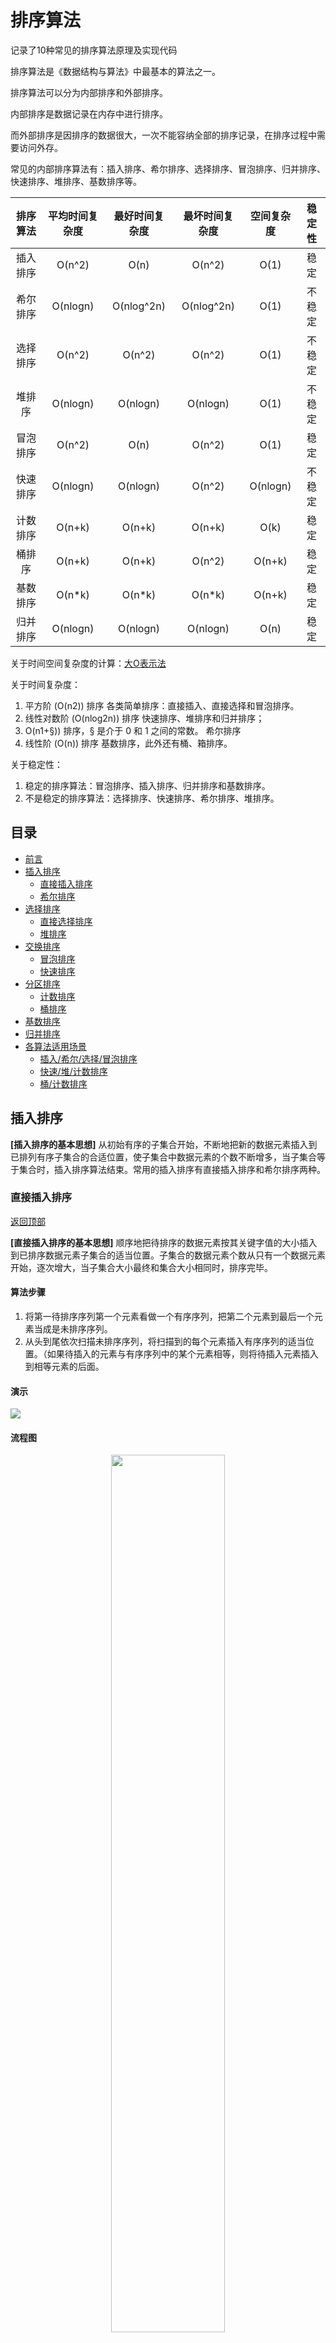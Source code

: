 # 排序算法

记录了10种常见的排序算法原理及实现代码

排序算法是《数据结构与算法》中最基本的算法之一。

排序算法可以分为内部排序和外部排序。

内部排序是数据记录在内存中进行排序。

而外部排序是因排序的数据很大，一次不能容纳全部的排序记录，在排序过程中需要访问外存。

常见的内部排序算法有：插入排序、希尔排序、选择排序、冒泡排序、归并排序、快速排序、堆排序、基数排序等。


| 排序算法 | 平均时间复杂度 | 最好时间复杂度 | 最坏时间复杂度 | 空间复杂度 | 稳定性 |
| :-----: | :---------: | :----------: | :--: | :--: | :--: |
| 插入排序 |    O(n^2)    |    O(n)     | O(n^2)   | O(1)   | 稳定   |
| 希尔排序 |   O(nlogn)   |  O(nlog^2n)   | O(nlog^2n)   | O(1)   | 不稳定   |
| 选择排序 |    O(n^2)    |   O(n^2)   | O(n^2)   | O(1)   | 不稳定   |
|  堆排序  |   O(nlogn)   |   O(nlogn)   | O(nlogn)   | O(1)   | 不稳定   |
| 冒泡排序 |    O(n^2)    |   O(n)   | O(n^2)   | O(1)   | 稳定   |
| 快速排序 |   O(nlogn)   |   O(nlogn)   | O(n^2)   | O(nlogn)   | 不稳定   |
| 计数排序 |    O(n+k)    |   O(n+k)   | O(n+k)   | O(k)   | 稳定   |
|  桶排序  |    O(n+k)    |   O(n+k)   | O(n^2)   | O(n+k)   | 稳定   |
| 基数排序 |    O(n*k)    |   O(n*k)   | O(n*k)   | O(n+k)   | 稳定   |
| 归并排序 |   O(nlogn)   |   O(nlogn)   | O(nlogn)   | O(n)   | 稳定   |

关于时间空间复杂度的计算：[大O表示法](https://github.com/CANYOUFINDIT/data_structure/blob/master/%E5%A4%A7O%E8%A1%A8%E7%A4%BA%E6%B3%95.md)

关于时间复杂度：
1. 平方阶 (O(n2)) 排序 各类简单排序：直接插入、直接选择和冒泡排序。
2. 线性对数阶 (O(nlog2n)) 排序 快速排序、堆排序和归并排序；
3. O(n1+§)) 排序，§ 是介于 0 和 1 之间的常数。 希尔排序
4. 线性阶 (O(n)) 排序 基数排序，此外还有桶、箱排序。

关于稳定性：
1. 稳定的排序算法：冒泡排序、插入排序、归并排序和基数排序。
2. 不是稳定的排序算法：选择排序、快速排序、希尔排序、堆排序。

## 目录

* [前言](#排序算法)
* [插入排序](#插入排序)
  * [直接插入排序](#直接插入排序)
  * [希尔排序](#希尔排序)
* [选择排序](#选择排序)
  * [直接选择排序](#直接选择排序)
  * [堆排序](#堆排序)
* [交换排序](#交换排序)
  * [冒泡排序](#冒泡排序)
  * [快速排序](#快速排序)
* [分区排序](#分区排序)
  * [计数排序](#计数排序)
  * [桶排序](#桶排序)
* [基数排序](#基数排序)
* [归并排序](#归并排序)
* [各算法适用场景](#各算法适用场景)
  * [插入/希尔/选择/冒泡排序](#插入希尔选择冒泡排序)
  * [快速/堆/计数排序](#快速堆计数排序)
  * [桶/计数排序](#桶计数排序)
## 插入排序

**[插入排序的基本思想]** 从初始有序的子集合开始，不断地把新的数据元素插入到已排列有序子集合的合适位置，使子集合中数据元素的个数不断增多，当子集合等于集合时，插入排序算法结束。常用的插入排序有直接插入排序和希尔排序两种。

### 直接插入排序

[返回顶部](#目录)

**[直接插入排序的基本思想]** 顺序地把待排序的数据元素按其关键字值的大小插入到已排序数据元素子集合的适当位置。子集合的数据元素个数从只有一个数据元素开始，逐次增大，当子集合大小最终和集合大小相同时，排序完毕。

#### 算法步骤

1. 将第一待排序序列第一个元素看做一个有序序列，把第二个元素到最后一个元素当成是未排序序列。
2. 从头到尾依次扫描未排序序列，将扫描到的每个元素插入有序序列的适当位置。（如果待插入的元素与有序序列中的某个元素相等，则将待插入元素插入到相等元素的后面。

#### 演示

![](https://mmbiz.qpic.cn/mmbiz_gif/D67peceibeISNulOsMCRNoOggBD0rHrxUKiaEHs5rgtfLqnOicq1cYQm9C3UDWmdzKkc9tEaN31WXabiaCgm2ZbQ4w/640?wx_fmt=gif&tp=webp&wxfrom=5&wx_lazy=1)

#### 流程图

<div align=center>
<img src="../../image/插入排序.svg" width="60%" height="60%" />
</div>

#### 代码实现

```python
def insertSort(arr):
    for i in range(len(arr)-1):
        temp = arr[i+1]
        j = i
        while j > -1 and temp < arr[j]:
            arr[j+1] = arr[j]
            j -= 1
        arr[j+1] = temp
    return arr
```


### 希尔排序

[返回顶部](#目录)

**[希尔排序的基本思想]**  把待排序的数据元素分成若千个小组，对同一小组内的数据元素用直接插入法排序;小组的个数逐次减少; 当完成了所有数据元素都在一个组内的排序后，排序过程结束。希尔排序又称作缩小增量排序。

希尔排序，也称递减增量排序算法，是插入排序的一种更高效的改进版本。但希尔排序是非稳定排序算法。

希尔排序是基于插入排序的以下两点性质而提出改进方法的：

1. 插入排序在对几乎已经排好序的数据操作时，效率高，即可以达到线性排序的效率；
2. 但插入排序一般来说是低效的，因为插入排序每次只能将数据移动一位；

#### 算法步骤

1. 选择一个增量序列 t1，t2，……，tk，其中 ti > tj, tk = 1；
2. 按增量序列个数 k，对序列进行 k 趟排序；
3. 每趟排序，根据对应的增量 ti，将待排序列分割成若干长度为 m 的子序列，分别对各子表进行直接插入排序。仅增量因子为 1 时，整个序列作为一个表来处理，表长度即为整个序列的长度。

#### 演示

![](https://mmbiz.qpic.cn/mmbiz_gif/D67peceibeIRjibmz7icUiciav9XibmONicSlEhg5HW5qwHfd2DqlDLCTBDAnTdRYibAjvic5caoRdwicGQGKlbCeibhJjosw/640?wx_fmt=gif&tp=webp&wxfrom=5&wx_lazy=1)

#### 流程图

<div align=center>
<img src="../../image/希尔排序.svg" />
</div>

#### 代码实现

```python
def shellSort(arr):
    gap = 1
    while (gap < len(arr)/3):
        gap = gap * 3 + 1
        while gap > 0:
            for i in range(gap, len(arr)):
                temp = arr[i]
                j = i - gap
                while j >= 0 and arr[j] > temp:
                    arr[j+gap] = arr[j]
                    j -= gap
                arr[j+gap] = temp
            gap = int(gap/3)
        return arr
```

## 选择排序

**[选择排序的基本思想]** 每次从待排序的数据元素集合中选取关键字最小(或最大)的数据元素放到数据元素集合的最前面(或最后面)，数据元素集合不断缩小，当数据元素集合为空

### 直接选择排序

[返回顶部](#目录)


**[直接选择排序的基本思想]** 从待排序的数据元素集合中选取关键字最小的数据元素并将它与原始数据元素集合中的第1个数据元素交换位置；然后从不包括第2个位置上数据元素的集合中选取关键字最小的数据元素，并将它与原始数据元素集合中的第3个数据元素交换位置:如此重复，直到数据元素集合中只剩一个数据元素为止。

#### 算法步骤

1. 首先在未排序序列中找到最小（大）元素，存放到排序序列的起始位置
2. 再从剩余未排序元素中继续寻找最小（大）元素，然后放到已排序序列的末尾。
3. 重复第二步，直到所有元素均排序完毕。

#### 演示

![](https://mmbiz.qpic.cn/mmbiz_gif/D67peceibeISwc3aGibUlvZ0XqVnbWtBRiaB2dW1vA5SganRPChytYTFiaJL2PkXlL7XmhYmqIAzBHj0VvgJZs0vmA/640?wx_fmt=gif&tp=webp&wxfrom=5&wx_lazy=1)

#### 流程图

<div align=center>
<img src="../../image/选择排序.svg" />
</div>

#### 代码实现

```python
def selectSort(arr):
    new_arr = []
    for i in range(len(arr)):
        temp = arr[0]
        smallest = 0
        for i in range(1, len(arr)):
            if arr[i] < temp:
                temp = arr[i]
                smallest = i
        new_arr.append(arr.pop(smallest))
    return new_arr
```

### 堆排序

[返回顶部](#目录)

在直接选择排序中，待排序的数据元素集合构成一个线性结构，要从有n个数据元素的线性结构中选择出一个最小的数据元素需要比较n-1次。如果能把待排序的数据元素集合构成一个完全二叉树结构，则每次选择出一个最大(或最小)的数据元素只需要比较完全二叉树的深度次，即1bn次，则排序算法的时间复杂度就是O(nlbn)。这就是堆排序的基本思想。

堆排序（Heapsort）是指利用堆这种数据结构所设计的一种排序算法。堆积是一个近似完全二叉树的结构，并同时满足堆积的性质：即子结点的键值或索引总是小于（或者大于）它的父节点。堆排序可以说是一种利用堆的概念来排序的选择排序。分为两种方法：

- 大顶堆：每个节点的值都大于或等于其子节点的值，在堆排序算法中用于升序排列；
- 小顶堆：每个节点的值都小于或等于其子节点的值，在堆排序算法中用于降序排列；

堆排序的平均时间复杂度为 Ο(nlogn)。

**[堆排序的基本思想]** 首先把有n个元素的数组a初始化创建为最大堆，然后循环执行如下过程直到数组为空为止:
1. 把堆顶a[0]元素(为最大元素)和当前最大堆的最后一个元素交换
2. 最大堆元素个数减1
3. 由于第①步后根结点不再满足最大堆的定义，因此调整根结点使之满足最大堆的定义

#### 算法步骤

1. 创建一个堆 H[0……n-1]；
2. 把堆首（最大值）和堆尾互换；
3. 把堆的尺寸缩小 1，并调用 shift_down(0)，目的是把新的数组顶端数据调整到相应位置；
4. 重复步骤 2，直到堆的尺寸为 1。

#### 演示

![](https://mmbiz.qpic.cn/mmbiz_gif/D67peceibeIQUzVXuw7AxIiahOVQ3ichb7wPLjktV2jye8ML7PY04pF2y7PiaNwXW7lTibJFqSXcLMEZbLyKf9DGKCA/640?wx_fmt=gif&tp=webp&wxfrom=5&wx_lazy=1)

#### 流程图

<div align=center>
<img src="../../image/堆排序.svg" />
</div>

#### 代码实现

```python
# coding:utf-8

def buildMaxHeap(arr):
    # 遍历所有非叶节点
    for i in range(int(len(arr)/2), -1, -1):
        heapify(arr, i)

def heapify(arr, i):
    # 非叶结点arr[i]的左右结点下标
    left = 2*i + 1
    right = 2*i + 2
    largest = i
    # 如果子结点比该非叶结点大，则将二者换位
    if left < arrLen and arr[left] > arr[largest]:
        largest = left
    if right < arrLen and arr[right] > arr[largest]:
        largest = right

    if largest != i:
        swap(arr, i, largest)
        heapify(arr, largest)

def swap(arr, i, j):
    # 换位
    arr[i], arr[j] = arr[j], arr[i]

def heapSort(arr):
    # 全局变量，保存原数组的长度
    global arrLen
    arrLen = len(arr)
    buildMaxHeap(arr)
    for i in range(len(arr)-1, 0, -1):
        swap(arr, 0, i)
        arrLen -= 1 
        heapify(arr, 0)
    return arr
```

## 交换排序

利用交换数据元素的位置进行排序的方法称作**交换排序**。常用的交换排序方法有冒泡排序法和快速排序法。快速排序是一种分区交换排序方法。

### 冒泡排序

[返回顶部](#目录)


#### 算法步骤

1. 比较相邻的元素。如果第一个比第二个大，就交换他们两个。
2. 对每一对相邻元素作同样的工作，从开始第一对到结尾的最后一对。这步做完后，最后的元素会是最大的数。
3. 针对所有的元素重复以上的步骤，除了最后一个。
4. 持续每次对越来越少的元素重复上面的步骤，直到没有任何一对数字需要比较。

#### 演示

![](https://mmbiz.qpic.cn/mmbiz_gif/D67peceibeISwc3aGibUlvZ0XqVnbWtBRiaC1S2jpXRzXcZVn0aP6BYnkO2FJicNstxicHmf9wMIic5FV0I75ptv5jYA/640?wx_fmt=gif&tp=webp&wxfrom=5&wx_lazy=1)

#### 流程图

<div align=center>
<img src="../../image/冒泡排序.svg" />
</div>

#### 代码实现

```python
# 冒泡排序
def bubbleSort(array):
    arr = array
    for i in range(1, len(arr)):
        flag = True
        for j in range(0, len(arr)-i):
            if arr[j] > arr[j+1]:
                tmp = arr[j]
                arr[j] = arr[j+1]
                arr[j+1] = tmp
                flag = False  
        if flag:
            break
    return arr
```

### 快速排序

[返回顶部](#目录)


快速排序是由东尼·霍尔所发展的一种排序算法。在平均状况下，排序 n 个项目要 Ο(nlogn) 次比较。在最坏状况下则需要 Ο(n2) 次比较，但这种状况并不常见。事实上，快速排序通常明显比其他 Ο(nlogn) 算法更快，因为它的内部循环（inner loop）可以在大部分的架构上很有效率地被实现出来。

快速排序使用分治法（Divide and conquer）策略来把一个串行（list）分为两个子串行（sub-lists）。

快速排序又是一种分而治之思想在排序算法上的典型应用。本质上来看，快速排序应该算是在冒泡排序基础上的递归分治法。

#### 算法步骤

1. 从数列中挑出一个元素，称为 “基准”（pivot）;
2. 重新排序数列，所有元素比基准值小的摆放在基准前面，所有元素比基准值大的摆在基准的后面（相同的数可以到任一边）。在这个分区退出之后，该基准就处于数列的中间位置。这个称为分区（partition）操作；
3. 递归地（recursive）把小于基准值元素的子数列和大于基准值元素的子数列排序；

递归的最底部情形，是数列的大小是零或一，也就是永远都已经被排序好了。虽然一直递归下去，但是这个算法总会退出，因为在每次的迭代（iteration）中，它至少会把一个元素摆到它最后的位置去

#### 演示

![](https://mmbiz.qpic.cn/mmbiz_gif/D67peceibeIQ6biaVtz2bXS4LZiamqzGVfSOic8QhZEJX0GE3ZxsCAko9gufhSOHYVsibgQh3hWwJI8kBkLByicmu3ibw/640?wx_fmt=gif&tp=webp&wxfrom=5&wx_lazy=1)

#### 流程图

<div align=center>
<img src="../../image/快速排序.svg" />
</div>

#### 代码实现

```python
# 快速排序
def quicksort(array):
    if len(array) < 2:
        # 基线条件：为空或只包含一个元素的数组是“有序”的
        return array
    else:
        # 递归条件
        pivot = array[0]
        # 由所有小于基准线的元素组成的子数组
        less = [i for i in array[1:] if i <= pivot]
        # 由所有大于基准线的元素组成的子数组
        greater = [i for i in array[1:] if i > pivot]
        return quicksort(less) + [pivot] + quicksort(greater)
```

## 分区排序

### 计数排序

[返回顶部](#目录)


计数排序是一种非基于比较的排序算法，其空间复杂度和时间复杂度均为O(n+k)，其中k是整数的范围。基于比较的排序算法时间复杂度最小是O(nlogn)的。该算法于1954年由 Harold H. Seward 提出。

计数排序的核心在于将输入的数据值转化为键存储在额外开辟的数组空间中。作为一种线性时间复杂度的排序，计数排序要求输入的数据必须是有确定范围的整数。

#### 算法步骤

1. 花O(n)的时间扫描一下整个序列 A，获取最小值 min 和最大值 max
2. 开辟一块新的空间创建新的数组 B，长度为 ( max - min + 1)
3. 数组 B 中 index 的元素记录的值是 A 中某元素出现的次数
4. 最后输出目标整数序列，具体的逻辑是遍历数组 B，输出相应元素以及对应的个数

#### 演示

![](https://mmbiz.qpic.cn/mmbiz_gif/D67peceibeITkF8amtfjpFpcdcOgibSOParGUDopby0MkyLCicNU4WauSVe0ibpcDPusrBAYO0B0MIUQxYFq623zEw/640?wx_fmt=gif&tp=webp&wxfrom=5&wx_lazy=1)

#### 流程图

<div align=center>
<img src="../../image/计数排序.svg" />
</div>

#### 代码实现

```python
# 计数排序
def countingSort(arr, maxValue):
    bucketLen = maxValue + 1
    bucket = [0] * bucketLen
    sortedIndex = 0
    arrLen = len(arr)
    for i in range(arrLen):
        if not bucket[arr[i]]:
            bucket[arr[i]] = 0
        bucket[arr[i]] += 1
    for j in range(bucketLen):
        while bucket[j] > 0:
            arr[sortedIndex] = j
            sortedIndex += 1
            bucket[j] -= 1
    return arr
```

### 桶排序

[返回顶部](#目录)


桶排序(Bucket sort)是一种基于计数的排序算法（计数排序可参考上节的内容），工作的原理是将数据分到有限数量的桶子里，然后每个桶再分别排序（有可能再使用别的排序算法或是以递回方式继续使用桶排序进行排序）

#### 算法步骤

1. 设置固定数量的空桶。
2. 把数据放到对应的桶中。
3. 对每个不为空的桶中数据进行排序。
4. 拼接不为空的桶中数据，得到结果。

#### 演示

![](https://mmbiz.qpic.cn/mmbiz_gif/D67peceibeISwc3aGibUlvZ0XqVnbWtBRia0umOurgFRv8ESYzcK6bXknufLgJGLaiaTrDTXUk09R6ia2DhbCPAJx0A/640?wx_fmt=gif&tp=webp&wxfrom=5&wx_lazy=1)

#### 流程图

<div align=center>
<img src="../../image/桶排序.svg" />
</div>

#### 代码实现
```python
def bucketSort(array):
    n = len(array)
    # 1.创建n个空桶
    new_list = [[] for _ in range(n)]
    # 2.把arr[i] 插入到bucket[n*array[i]]
    for data in array:
        index = int(data * n)
        new_list[index].append(data)
    # 3.桶内排序
    for i in range(n):
        new_list[i].sort()
    # 4.产生新的排序后的列表
    index = 0
    for i in range(n):
        for j in range(len(new_list[i])):
            array[index] = new_list[i][j]
            index += 1
    return array

array = [0.897, 0.565, 0.656, 0.1234, 0.665, 0.3434]
array = bucketSort(array)
print(array)

```

## 基数排序

[返回顶部](#目录)


基数排序 (Radix Sort) 是一种非比较型整数排序算法，其原理是将整数按位数切割成不同的数字，然后按每个位数分别比较。基数排序的发明可以追溯到 1887 年赫尔曼·何乐礼在打孔卡片制表机 (Tabulation Machine)上的贡献。

基数排序法会使用到桶 (Bucket)，顾名思义，通过将要比较的位（个位、十位、百位…），将要排序的元素分配至 0~9 个桶中，借以达到排序的作用，在某些时候，基数排序法的效率高于其它的比较性排序法。

#### 算法步骤

1. 将所有待比较数值（正整数）统一为同样的数位长度，数位较短的数前面补零
2. 从最低位开始，依次进行一次排序
3. 从最低位排序一直到最高位排序完成以后, 数列就变成一个有序序列

#### 演示

![](https://mmbiz.qpic.cn/mmbiz_gif/D67peceibeIRxSzm8QgeCjyuoZkKQTwmHCLZibj46Jc2eWhdXhTG48Mr9nU3j6qOIV0u0tLncNWdpddlWC1dsBtg/640?wx_fmt=gif&tp=webp&wxfrom=5&wx_lazy=1)

#### 流程图

<div align=center>
<img src="../../image/基数排序.svg" />
</div>

#### 代码实现

```python
#! /usr/bin/env python
#coding=utf-8

#基于桶排序的基数排序
from random import randint

def RadixSort(list,d):    
    for k in xrange(d):#d轮排序
        s=[[] for i in xrange(10)]#因为每一位数字都是0~9，故建立10个桶
        '''对于数组中的元素，首先按照最低有效数字进行
           排序，然后由低位向高位进行。'''
        for i in list:
            '''对于3个元素的数组[977, 87, 960]，第一轮排序首先按照个位数字相同的
               放在一个桶s[7]=[977],s[7]=[977,87],s[0]=[960]
               执行后list=[960,977,87].第二轮按照十位数，s[6]=[960],s[7]=[977]
               s[8]=[87],执行后list=[960,977,87].第三轮按照百位，s[9]=[960]
               s[9]=[960,977],s[0]=87,执行后list=[87,960,977],结束。'''
            s[i/(10**k)%10].append(i) #977/10=97(小数舍去),87/100=0
        list=[j for i in s for j in i]
    return list

if __name__ == '__main__':
    a=[randint(1,999) for i in xrange(10)]#最多是三位数，因此d=3
    print a
    a=RadixSort(a,3)#将排好序的数组再赋给a!!!!
    print a
```

## 归并排序

[返回顶部](#目录)


归并排序（Merge sort）是建立在归并操作上的一种有效的排序算法。该算法是采用分治法（Divide and Conquer）的一个非常典型的应用。

作为一种典型的分而治之思想的算法应用，归并排序的实现由两种方法：

1. 自上而下的递归（所有递归的方法都可以用迭代重写，所以就有了第 2 种方法）；
2. 自下而上的迭代；

和选择排序一样，归并排序的性能不受输入数据的影响，但表现比选择排序好的多，因为始终都是 O(nlogn) 的时间复杂度。代价是需要额外的内存空间。

#### 算法步骤

1. 申请空间，使其大小为两个已经排序序列之和，该空间用来存放合并后的序列；
2. 设定两个指针，最初位置分别为两个已经排序序列的起始位置；
3. 比较两个指针所指向的元素，选择相对小的元素放入到合并空间，并移动指针到下一位置；
4. 重复步骤 3 直到某一指针达到序列尾；
5. 将另一序列剩下的所有元素直接复制到合并序列尾。

#### 演示

![](https://mmbiz.qpic.cn/mmbiz_gif/D67peceibeIRD6FDk2Cp6xIDFWRT2SQcsPz4Vfvja6WUCwTD5ZkUZexhlTxCEmQIowqEFfcTr7AGKV363GuvWGg/640?wx_fmt=gif&tp=webp&wxfrom=5&wx_lazy=1)

#### 流程图

<div align=center>
<img src="../../image/归并排序.svg" />
</div>

#### 代码实现

```python
def mergeSort(arr):
    if len(arr) < 2:
        return arr
    middle = int(len(arr)/2)
    left, right = arr[0:middle], arr[middle:]
    return merge(mergeSort(left), mergeSort(right))

def merge(left, right):
    result = []
    while left and right:
        if left[0] <= right[0]:
            result.append(left.pop(0))
        else:
            result.append(right.pop(0))
    while left:
        result.append(left.pop(0))
    while right:
        result.append(right.pop(0))
    return result
```

## 各算法适用场景


[返回顶部](#目录)


### 插入/希尔/选择/冒泡排序


**插入排序** ：是对已经存在的一个有序的数据序列，在这个已经排好的数据序列中插入一个数，这个时候用插入排序比较好，适用于输入规模n比较小的时候，和序列基本有序的时候，有序部分越大越好。

**希尔排序** ：是直接插入排序算法的一种更高效的改进版本，希尔排序的比较次数和移动次数都要比直接插入排序少，当N越大时，效果越明显。

**选择排序** ：适用于大多数排序场景，虽然他的对比次数较多，但是数据量大的时候，他的效率明显优于冒泡，而且数据移动是非常耗时的，选择排序移动次数少。适用于输入规模n比较小的时候。（插入排序通常会比选择排序少一些比较的次数，但是选择排序会比插入排序少挪动的次数）

**冒泡排序** ：当数组基本有序的情况下适合使用冒泡排序，它在基本有序的情况下排序的时间复杂度接近O(n)

当n较大，要求速度较快的时候可以使用nlogn的算法比如：堆排序、快速排序和归并排序。堆排序的空间复杂度为O(1)、而快速排序的空间复杂度是O(logn)(递归使用栈的情况)，而归并排序的时间复杂度最大是O(n).

### 快速/堆/计数排序

**快速排序** ：快速排序是目前基于比较的排序中被认为是最好的方法，当待排序的关键字是随机分布时，快速排序的平均时间最短；C语言标准库中的函数 qsort实现的就是快速排序

**堆排序** ：堆排序所需的辅助空间少于快速排序，并且不会出现快速排序可能出现的最坏情况。这两种排序都是不稳定的。

堆排序比较和交换次数比快速排序多，所以平均而言比快速排序慢，如果你需要的是“排序”，那么绝大多数场合都应该用快速排序而不是其它的O(nlogn)算法。

但有时候你要的不是“排序”，而是另外一些与排序相关的东西，比如最大/小的元素，topK(从海量数据中找到第K大/小的数)之类，这时候堆排序的优势就出来了。用堆排序可以在N个元素中找到top K，时间复杂度是O(N log K)，空间复杂的是O(K)，而快速排序的空间复杂度是O(N)，也就是说，如果你要在很多元素中找很少几个top K的元素，或者在一个巨大的数据流里找到top K，快速排序是不合适的，堆排序更省地方。

另外一个适合用堆排序的场合是优先队列，需要在一组不停更新的数据中不停地找最大/小元素。

**计数排序**虽说也是O(nlogn)，但一般都只在一些很特殊的场合才会用，比如N-way merge，可以把N个已经排好序的数据流合并成一个排好序的数据流，当然这个算法其实严格说并不能算是merge sort，只是用了其中的几个步骤，不过思路是一样的。“总数大，范围小”的情况下比较适合计数排序。

### 桶/计数排序

当范围已经知道，而且空间不是很重要的情况下使用**桶排序**。桶排序，其优势在于处理大数据量的排序场景，数据相对比较集中，这样性能优势很明显。这个快，应该是建立在大数据量的排序。若待排序的数据元素个数比较少，桶排序的优势就不是那么明显了，因为桶排序就是基于分而治之的策略，可以将数据进行分布式排序，充分发挥并行计算的优势。

对于**基数排序**，最直观的要求就是数据无符号，且可以分解。